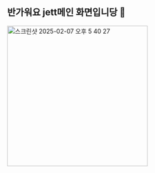 ## 반가워요 jett메인 화면입니당 👋

<img width="326" alt="스크린샷 2025-02-07 오후 5 40 27" src="https://github.com/user-attachments/assets/3ca816a2-a51a-4882-8c18-cc863c20e138" />
